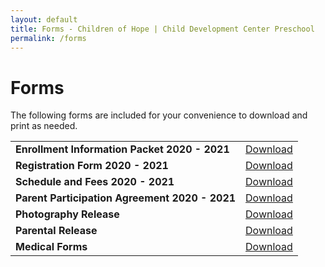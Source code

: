 ```yaml
---
layout: default
title: Forms - Children of Hope | Child Development Center Preschool
permalink: /forms
---
```


Forms
===

The following forms are included for your convenience to download and print as needed.

<div class="ui hidden divider"></div>

<table class="ui basic forms table">
  <tr>
    <td><b>Enrollment Information Packet 2020 - 2021 </b></td>
    <td>
      <a href="{{ site.baseurl }}/assets/forms/COH Enrollment Packet 2020 - 2021.pdf">Download</a>
    </td>
  </tr>
  <tr>
    <td><b>Registration Form 2020 - 2021</b></td>
    <td>
      <a href="{{ site.baseurl }}/assets/forms/COH Registration Form 2020.pdf">Download</a>
    </td>
  </tr>
  <tr>
    <td><b>Schedule and Fees 2020 - 2021</b></td>
    <td>
      <a href="{{ site.baseurl }}/assets/forms/COH Schedule and Fees 2020.pdf">Download</a>
    </td>
  </tr>
  <tr>
    <td><b>Parent Participation Agreement 2020 - 2021</b></td>
    <td>
      <a href="{{ site.baseurl }}/assets/forms/COH Parent Participation Agreement 2020.pdf">Download</a>
    </td>
  </tr>

  <tr>
    <td><b>Photography Release</b></td>
    <td>
      <a href="{{ site.baseurl }}/assets/forms/COH Photo Release Form 2020.pdf">Download</a>
    </td>
  </tr>

  <tr>
    <td><b>Parental Release</b></td>
    <td>
      <a href="{{ site.baseurl }}/assets/forms/COH Parent Release Form.pdf">Download</a>
    </td>
  </tr>

  <tr>
    <td><b>Medical Forms</b></td>
    <td>
      <a href="{{ site.baseurl }}/assets/forms/COH Emergency and Immunization Record Card.pdf">Download</a>
    </td>
  </tr>
</table>
